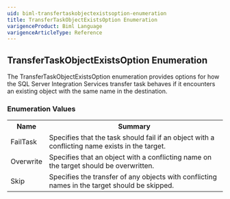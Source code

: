 ```yaml
---
uid: biml-transfertaskobjectexistsoption-enumeration
title: TransferTaskObjectExistsOption Enumeration
varigenceProduct: Biml Language
varigenceArticleType: Reference
---
```


## TransferTaskObjectExistsOption Enumeration<div class="LanguageSummary"><div class ="SummaryItem">The TransferTaskObjectExistsOption enumeration provides options for how the SQL Server Integration Services transfer task behaves if it encounters an existing object with the same name in the destination.</div></div><div class="EnumValueGroup">### Enumeration Values<table id="EnumValue" class="MemberList"><tbody><tr><th class="MemberNameColumnHeader">Name</th><th class="MemberSummaryColumnHeader">Summary</th></tr><tr class="cd0"><td class="MemberName">FailTask</td><td class="MemberSummary"><div class ="SummaryItem">Specifies that the task should fail if an object with a conflicting name exists in the target.</div> </td></tr><tr class="cd1"><td class="MemberName">Overwrite</td><td class="MemberSummary"><div class ="SummaryItem">Specifies that an object with a conflicting name on the target should be overwritten.</div> </td></tr><tr class="cd0"><td class="MemberName">Skip</td><td class="MemberSummary"><div class ="SummaryItem">Specifies the transfer of any objects with conflicting names in the target should be skipped.</div> </td></tr></tbody></table></div>